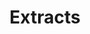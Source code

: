 ---
title: "Extracts"
github: "https://github.com/conedevelopment/root-docs/blob/master/extracts.md"
order: 7
---